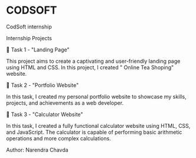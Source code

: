 # CODSOFT
CodSoft internship

Internship Projects

📄 Task 1 - "Landing Page"

This project aims to create a captivating and user-friendly landing page using HTML and CSS. In this project, I created " Online Tea Shoping" website.

📁 Task 2 - "Portfolio Website"

In this task, I created my personal portfolio website to showcase my skills, projects, and achievements as a web developer.

🧮 Task 3 - "Calculator Website"

In this task, I created a fully functional calculator website using HTML, CSS, and JavaScript. The calculator is capable of performing basic arithmetic operations and more complex calculations.

Author: Narendra Chavda
